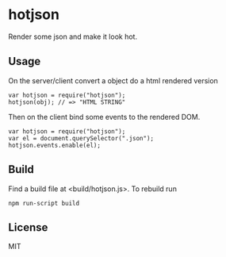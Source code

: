 # hotjson
Render some json and make it look hot.


## Usage
On the server/client convert a object do a html rendered version

    var hotjson = require("hotjson");
    hotjson(obj); // => "HTML STRING"

Then on the client bind some events to the rendered DOM.

    var hotjson = require("hotjson");
    var el = document.querySelector(".json");
    hotjson.events.enable(el);


## Build
Find a build file at <build/hotjson.js>. To rebuild run

    npm run-script build


## License
MIT
